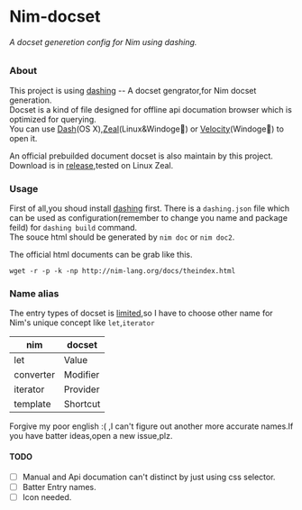 # Nim-docset
###### A docset generetion config for Nim using dashing.

### About
This project is using [dashing](https://github.com/technosophos/dashing) -- A docset gengrator,for Nim docset generation.  
Docset is a kind of file designed for offline api documation browser which is optimized for querying.  
You can use [Dash](https://kapeli.com/dash)(OS X),[Zeal](https://zealdocs.org/)(Linux&Windoge:dog:) or [Velocity](https://velocity.silverlakesoftware.com/)(Windoge:dog:) to open it.

An official prebuilded document docset is also maintain by this project.  
Download is in [release](https://github.com/wicast/nim-docset/releases),tested on Linux Zeal.

### Usage
First of all,you shoud install [dashing](https://github.com/technosophos/dashing) first.
There is a `dashing.json` file which can be used as configuration(remember to change you name and package feild) for `dashing build` command.  
The souce html should be generated by `nim doc` or `nim doc2`.

The official html documents can be grab like this.
```
wget -r -p -k -np http://nim-lang.org/docs/theindex.html
```


### Name alias 
The entry types of docset is [limited](https://kapeli.com/docsets#supportedentrytypes),so I have to choose other name for Nim's unique concept like `let`,`iterator`

|  nim   | docset |
|--------|--------|
|let     |Value   |
|converter|Modifier|
|iterator|Provider|
|template|Shortcut|

Forgive my poor english :( ,I can't figure out another more accurate names.If you have batter ideas,open a new issue,plz.

#### TODO
- [ ] Manual and Api documation can't distinct by just using css selector.
- [ ] Batter Entry names.
- [ ] Icon needed.